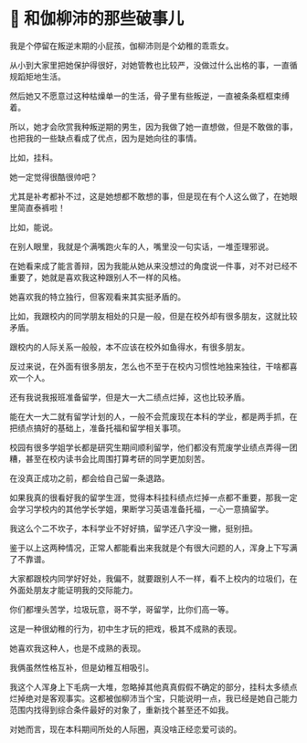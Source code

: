 # 🥀 和伽柳沛的那些破事儿

我是个停留在叛逆末期的小屁孩，伽柳沛则是个幼稚的乖乖女。

从小到大家里把她保护得很好，对她管教也比较严，没做过什么出格的事，一直循规蹈矩地生活。

然后她又不愿意过这种枯燥单一的生活，骨子里有些叛逆，一直被条条框框束缚着。

所以，她才会欣赏我种叛逆期的男生，因为我做了她一直想做，但是不敢做的事，也把我的一些缺点看成了优点，因为是她向往的事情。

比如，挂科。

她一定觉得很酷很帅吧？

尤其是补考都补不过，这是她想都不敢想的事，但是现在有个人这么做了，在她眼里简直泰裤啦！

比如，能说。

在别人眼里，我就是个满嘴跑火车的人，嘴里没一句实话，一堆歪理邪说。

在她看来成了能言善辩，因为我能从她从来没想过的角度说一件事，对不对已经不重要了，她就是喜欢我这种跟别人不一样的风格。

她喜欢我的特立独行，但客观看来其实挺矛盾的。

比如，我跟校内的同学朋友相处的只是一般，但是在校外却有很多朋友，这就比较矛盾。

跟校内的人际关系一般般，本不应该在校外如鱼得水，有很多朋友。

反过来说，在外面有很多朋友，怎么也不至于在校内习惯性地独来独往，干啥都喜欢一个人。

还有我说我报班准备留学，但是大一大二绩点烂掉，这也比较矛盾。

能在大一大二就有留学计划的人，一般不会荒废现在本科的学业，都是两手抓，在把绩点搞好的基础上，准备托福和留学相关事项。

校园有很多学姐学长都是研究生期间顺利留学，他们都没有荒废学业绩点弄得一团糟，甚至在校内读书会比周围打算考研的同学更加刻苦。

在没真正成功之前，都会给自己留一条退路。

如果我真的很看好我的留学生涯，觉得本科挂科绩点烂掉一点都不重要，那我一定会学习学校内的其他学长学姐，果断学习英语准备托福，一心一意搞留学。

我这么个二不坎子，本科学业不好好搞，留学还八字没一撇，挺别扭。

鉴于以上这两种情况，正常人都能看出来我就是个有很大问题的人，浑身上下写满了不靠谱。

大家都跟校内同学好好处，我偏不，就要跟别人不一样，看不上校内的垃圾们，在外面处朋友才能证明我的交际能力。

你们都埋头苦学，垃圾玩意，哥不学，哥留学，比你们高一等。

这是一种很幼稚的行为，初中生才玩的把戏，极其不成熟的表现。

她喜欢我这种人，也是不成熟的表现。

我俩虽然性格互补，但是幼稚互相吸引。

我这个人浑身上下毛病一大堆，忽略掉其他真真假假不确定的部分，挂科太多绩点烂掉绝对是客观事实。这都被伽柳沛当个宝，只能说明一点，我已经是她自己能力范围内找得到综合条件最好的对象了，重新找个甚至还不如我。

对她而言，现在本科期间所处的人际圈，真没啥正经恋爱可谈的。
